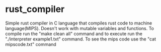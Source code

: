# rust_compiler


Simple rust compiler in C language that compiles rust code to machine language(MIPS).
Doesn't work with mutable variables and functions.
To compile run the "make clean all" command and to execute run the "./interpreter example1.txt" command.
To see the mips code use the "cat mipscode.txt" command

